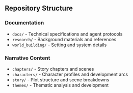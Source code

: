 ## Repository Structure

### Documentation
- `docs/` - Technical specifications and agent protocols
- `research/` - Background materials and references
- `world_building/` - Setting and system details

### Narrative Content
- `chapters/` - Story chapters and scenes
- `characters/` - Character profiles and development arcs
- `story/` - Plot structure and scene breakdowns
- `themes/` - Thematic analysis and development
